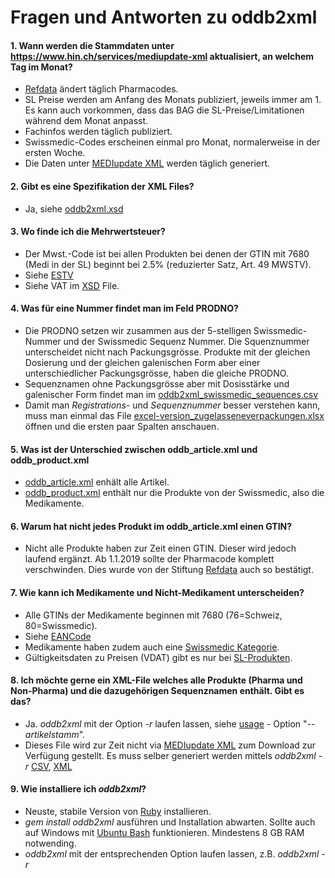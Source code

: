 # Fragen und Antworten zu oddb2xml

#### 1. Wann werden die Stammdaten unter https://www.hin.ch/services/mediupdate-xml aktualisiert, an welchem Tag im Monat?
* [Refdata](http://www.refdata.ch/content/article_d.aspx?Nid=6&Aid=909&ID=411) ändert täglich Pharmacodes.
* SL Preise werden am Anfang des Monats publiziert, jeweils immer am 1. Es kann auch vorkommen, dass das BAG die SL-Preise/Limitationen während dem Monat anpasst.
* Fachinfos werden täglich publiziert.
* Swissmedic-Codes erscheinen einmal pro Monat, normalerweise in der ersten Woche.
* Die Daten unter [MEDIupdate XML](https://www.hin.ch/services/mediupdate-xml/) werden täglich generiert.

#### 2. Gibt es eine Spezifikation der XML Files? 
* Ja, siehe [oddb2xml.xsd](https://github.com/zdavatz/oddb2xml/blob/master/oddb2xml.xsd)

#### 3. Wo finde ich die Mehrwertsteuer?
* Der Mwst.-Code ist bei allen Produkten bei denen der GTIN mit 7680 (Medi in der SL) beginnt bei 2.5% (reduzierter Satz, Art. 49 MWSTV). 
* Siehe [ESTV](https://www.estv.admin.ch/estv/de/home/mehrwertsteuer/fachinformationen/steuersaetze/steuersaetze-bis-2017.html)
* Siehe VAT im [XSD](https://github.com/zdavatz/oddb2xml/blob/master/oddb2xml.xsd#L43) File.

#### 4. Was für eine Nummer findet man im Feld PRODNO?
* Die PRODNO setzen wir zusammen aus der 5-stelligen Swissmedic-Nummer und der Swissmedic Sequenz Nummer. Die Squenznummer unterscheidet nicht nach Packungsgrösse. Produkte mit der gleichen Dosierung und der gleichen galenischen Form aber einer unterschiedlicher Packungsgrösse, haben die gleiche PRODNO.
* Sequenznamen ohne Packungsgrösse aber mit Dosisstärke und galenischer Form findet man im [oddb2xml_swissmedic_sequences.csv](https://download.hin.ch/download/oddb2xml/oddb2xml_swissmedic_sequences.csv)
* Damit man _Registrations-_ und _Sequenznummer_ besser verstehen kann, muss man einmal das File [excel-version_zugelasseneverpackungen.xlsx](https://www.swissmedic.ch/dam/swissmedic/de/dokumente/listen/excel-version_zugelasseneverpackungen.xlsx.download.xlsx/excel-version_zugelasseneverpackungen.xlsx) öffnen und die ersten paar Spalten anschauen.

#### 5. Was ist der Unterschied zwischen oddb_article.xml und oddb_product.xml
* [oddb_article.xml](http://download.hin.ch/download/oddb2xml/oddb_article.xml) enhält alle Artikel. 
* [oddb_product.xml](http://download.hin.ch/download/oddb2xml/oddb_product.xml) enthält nur die Produkte von der Swissmedic, also die Medikamente.

#### 6. Warum hat nicht jedes Produkt im oddb_article.xml einen GTIN?
* Nicht alle Produkte haben zur Zeit einen GTIN. Dieser wird jedoch laufend ergänzt. Ab 1.1.2019 sollte der Pharmacode komplett verschwinden. Dies wurde von der Stiftung [Refdata](http://www.refdata.ch) auch so bestätigt.

#### 7. Wie kann ich Medikamente und Nicht-Medikament unterscheiden?
* Alle GTINs der Medikamente beginnen mit 7680 (76=Schweiz, 80=Swissmedic).
* Siehe [EANCode](http://www.ywesee.com/Main/EANCode)
* Medikamente haben zudem auch eine [Swissmedic Kategorie](https://github.com/zdavatz/oddb2xml/blob/master/oddb2xml.xsd#L78).
* Gültigkeitsdaten zu Preisen (VDAT) gibt es nur bei [SL-Produkten](http://www.spezialitätenliste.ch/File.axd?file=XMLPublications.zip).

#### 8. Ich möchte gerne ein XML-File welches alle Produkte (Pharma und Non-Pharma) und die dazugehörigen Sequenznamen enthält. Gibt es das?
* Ja. _oddb2xml_ mit der Option _-r_ laufen lassen, siehe [usage](https://github.com/zdavatz/oddb2xml#usage) - Option "_--artikelstamm_".
* Dieses File wird zur Zeit nicht via [MEDIupdate XML](https://www.hin.ch/services/mediupdate-xml/) zum Download zur Verfügung gestellt. Es muss selber generiert werden mittels _oddb2xml -r_ [CSV](http://pillbox.oddb.org/artikelstamm_26042018_v5.csv), [XML](http://pillbox.oddb.org/artikelstamm_26042018_v5.xml)

#### 9. Wie installiere ich _oddb2xml_?
* Neuste, stabile Version von [Ruby](http://www.ruby-lang.org/de/) installieren.
* _gem install oddb2xml_ ausführen und Installation abwarten. Sollte auch auf Windows mit [Ubuntu Bash](https://docs.microsoft.com/en-us/windows/wsl/install-win10) funktionieren. Mindestens 8 GB RAM notwending.
* _oddb2xml_ mit der entsprechenden Option laufen lassen, z.B. _oddb2xml -r_
